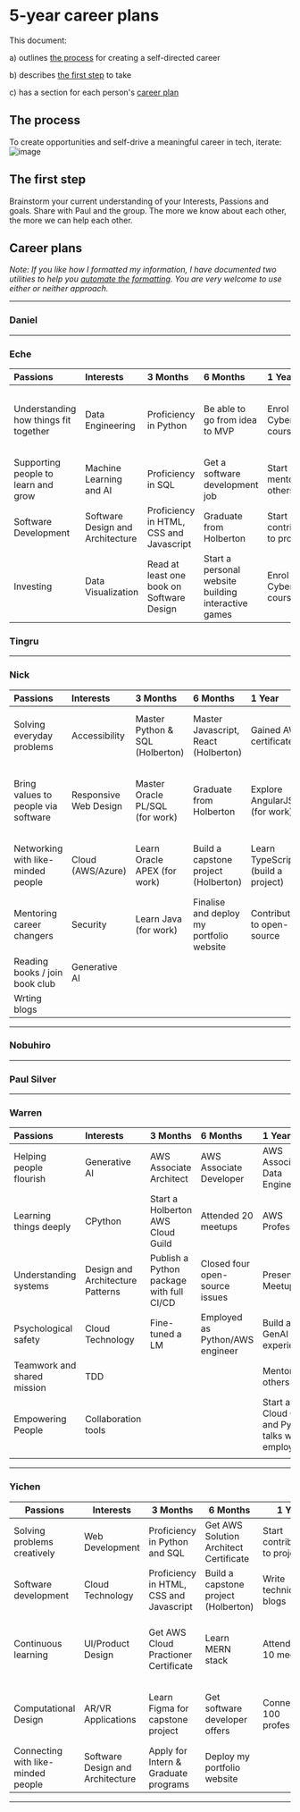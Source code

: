 # 5-year career plans
This document:

a) outlines [the process](#the-process) for creating a self-directed career

b) describes [the first step](#the-first-step) to take

c) has a section for each person's [career plan](#career-plans)

## The process
To create opportunities and self-drive a meaningful career in tech, iterate:
![image](https://github.com/WarrenTheRabbit/SelfDirectedCareers/assets/37808734/381259c6-24fa-4372-b6ee-9330c27b194b)

## The first step
Brainstorm your current understanding of your Interests, Passions and goals.
Share with Paul and the group. 
The more we know about each other, the more we can help each other.

## Career plans
_Note: If you like how I formatted my information, I have documented two utilities to help you [automate the formatting](automation.md). You are very welcome to use either or neither approach._

<hr>

### Daniel

<hr>

### Eche


| Passions                                   | Interests                               | 3 Months                                     | 6 Months                                              | 1 Year                                            | 2 Years                                                  | 5 Years                                           |
|:----------------------------------------|:-------------------------------------|:--------------------------------------------|:------------------------------------------------------|:--------------------------------------------------|:--------------------------------------------------------|:--------------------------------------------------|
| Understanding how things fit together   | Data Engineering                       | Proficiency in Python                         | Be able to go from idea to MVP                          | Enrol in a Cybersecurity course                    | Get involved with a team or teams building Applications | Understand what makes for software solution success |
| Supporting people to learn and grow      | Machine Learning and AI                | Proficiency in SQL                            | Get a software development job                          | Start mentoring others                             | Mentor others                                           | Invest in software companies                        |
| Software Development                    | Software Design and Architecture      | Proficiency in HTML, CSS and Javascript       | Graduate from Holberton                                | Start contributing to projects                     |                                                          | Mentor others                                       |
| Investing                               | Data Visualization                     | Read at least one book on Software Design     | Start a personal website building interactive games  | Enrol in a Cybersecurity course                    |                                                          |                                                     |


### Tingru

<hr>

### Nick

| Passions                             | Interests              | 3 Months                      | 6 Months                              | 1 Year                          | 2 Years                             | 5 Years                  |
|:-------------------------------------|:-----------------------|:------------------------------|:--------------------------------------|:--------------------------------|:-----------------------------------|:-------------------------|
| Solving everyday problems            | Accessibility          | Master Python & SQL (Holberton) | Master Javascript, React (Holberton)  | Gained AWS certificate(s)    | Revaluate if there is any value left at current workplace | Be in a managerial role |
| Bring values to people via software  | Responsive Web Design  | Master Oracle PL/SQL (for work) | Graduate from Holberton            | Explore AngularJS (for work) | Gained more AWS certificate(s)  | Give back to community by becoming a mentor  |
| Networking with like-minded people   | Cloud (AWS/Azure)      | Learn Oracle APEX (for work) | Build a capstone project (Holberton) | Learn TypeScript (build a project) |  Drop junior title to become mid-level dev  |  Keep up with the latest tech trend  |
| Mentoring career changers            | Security               | Learn Java (for work)           | Finalise and deploy my portfolio website  |  Contribute to open-source  |  Work in a health-tech company if opportunity arises  |                           |
| Reading books / join book club       | Generative AI          |                               |                                      |                                  |   Explore .NET & C#                |                           |
| Wrting blogs                         |                        |                               |                                       |                                 |                                    |                           |

<hr>

### Nobuhiro

<hr>

### Paul Silver

<hr>

### Warren

| Passions                                | Interests                        | 3 Months                      | 6 Months                              | 1 Year                          | 2 Years                             | 5 Years                  |
|:----------------------------------------|:---------------------------------|:------------------------------|:--------------------------------------|:--------------------------------|:-----------------------------------|:-------------------------|
| Helping people flourish                 | Generative AI                    | AWS Associate Architect     | AWS Associate Developer               | AWS Associate Data Engineer    | AWS Speciality                     | Contribute to core Python|
| Learning things deeply                 | CPython                          | Start a Holberton AWS Cloud Guild | Attended 20 meetups                 | AWS Professional                | AWS Speciality                     | Architect a system that helps people       |
| Understanding systems                  | Design and Architecture Patterns| Publish a Python package with full CI/CD            | Closed four open-source issues       | Present at a Meetup             | Create a programming language      |                           |
| Psychological safety                   | Cloud Technology                 | Fine-tuned a LM              | Employed as Python/AWS engineer     | Build a GenAI tutor experience | Create a CPython/Pytest/AWS/Design/GenAI Udemy course |                           |
| Teamwork and shared mission            | TDD               |                              |                                       | Mentoring others                | Helping to build GenAI systems     |                           |
| Empowering People                                         |  Collaboration tools                               |                              |                                       |  Start a Cloud Guild and Python talks where employed                               |                                    |                           |
|                                         |             |                              |                                       |                                 |                                    |                           |

<hr>

### Yichen

| Passions                       | Interests                      | 3 Months                                            | 6 Months                                         | 1 Year                                       | 2 Years                                     | 5 Years                                        |
|--------------------------------|--------------------------------|-----------------------------------------------------|--------------------------------------------------|----------------------------------------------|---------------------------------------------|------------------------------------------------|
| Solving problems creatively    | Web Development                | Proficiency in Python and SQL                          | Get AWS Solution Architect Certificate           | Start contributing to projects                | Acquire AWS Speciality                       | Give back to community                       |
| Software development           | Cloud Technology               | Proficiency in HTML, CSS and Javascript            | Build a capstone project (Holberton)            | Write technical blogs                        | Start mentoring people                      | Keep up with the latest tech trend           |
| Continuous learning           | UI/Product Design              | Get AWS Cloud Practioner Certificate               | Learn MERN stack                                | Attend over 10 meetups                       | Contribute to a key project development    | Combine Design and Tech background to launch a MVP |
| Computational Design          | AR/VR Applications             | Learn Figma for capstone project                   | Get software developer offers                  | Connect with 100 professionals               |                                               | Find a group of like-minded people          |
| Connecting with like-minded people | Software Design and Architecture | Apply for Intern & Graduate programs               | Deploy my portfolio website                     |                                                |                                               |                                                |


<hr>

